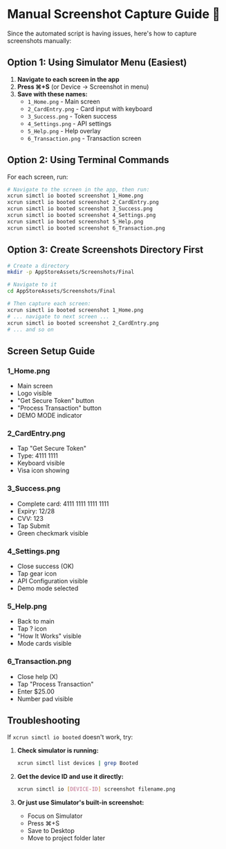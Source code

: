# Manual Screenshot Capture Guide 📸

Since the automated script is having issues, here's how to capture screenshots manually:

## Option 1: Using Simulator Menu (Easiest)

1. **Navigate to each screen in the app**
2. **Press ⌘+S** (or Device → Screenshot in menu)
3. **Save with these names:**
   - `1_Home.png` - Main screen
   - `2_CardEntry.png` - Card input with keyboard
   - `3_Success.png` - Token success
   - `4_Settings.png` - API settings
   - `5_Help.png` - Help overlay
   - `6_Transaction.png` - Transaction screen

## Option 2: Using Terminal Commands

For each screen, run:

```bash
# Navigate to the screen in the app, then run:
xcrun simctl io booted screenshot 1_Home.png
xcrun simctl io booted screenshot 2_CardEntry.png
xcrun simctl io booted screenshot 3_Success.png
xcrun simctl io booted screenshot 4_Settings.png
xcrun simctl io booted screenshot 5_Help.png
xcrun simctl io booted screenshot 6_Transaction.png
```

## Option 3: Create Screenshots Directory First

```bash
# Create a directory
mkdir -p AppStoreAssets/Screenshots/Final

# Navigate to it
cd AppStoreAssets/Screenshots/Final

# Then capture each screen:
xcrun simctl io booted screenshot 1_Home.png
# ... navigate to next screen ...
xcrun simctl io booted screenshot 2_CardEntry.png
# ... and so on
```

## Screen Setup Guide

### 1_Home.png
- Main screen
- Logo visible
- "Get Secure Token" button
- "Process Transaction" button
- DEMO MODE indicator

### 2_CardEntry.png
- Tap "Get Secure Token"
- Type: 4111 1111
- Keyboard visible
- Visa icon showing

### 3_Success.png
- Complete card: 4111 1111 1111 1111
- Expiry: 12/28
- CVV: 123
- Tap Submit
- Green checkmark visible

### 4_Settings.png
- Close success (OK)
- Tap gear icon
- API Configuration visible
- Demo mode selected

### 5_Help.png
- Back to main
- Tap ? icon
- "How It Works" visible
- Mode cards visible

### 6_Transaction.png
- Close help (X)
- Tap "Process Transaction"
- Enter $25.00
- Number pad visible

## Troubleshooting

If `xcrun simctl io booted` doesn't work, try:

1. **Check simulator is running:**
   ```bash
   xcrun simctl list devices | grep Booted
   ```

2. **Get the device ID and use it directly:**
   ```bash
   xcrun simctl io [DEVICE-ID] screenshot filename.png
   ```

3. **Or just use Simulator's built-in screenshot:**
   - Focus on Simulator
   - Press ⌘+S
   - Save to Desktop
   - Move to project folder later